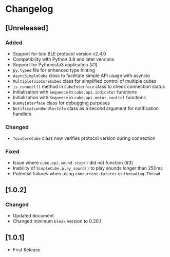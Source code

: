 # Changelog

## [Unreleased]

### Added

- Support for toio BLE protocol version v2.4.0
- Compatibility with Python 3.8 and later versions
- Support for Pythonista3 application (#1)
- `py.typed` file for enhanced type hinting
- `AsyncSimpleCube` class to facilitate simple API usage with asyncio
- `MultipleToioCoreCubes` class for simplified control of multiple cubes
- `is_connect()` method in `CubeInterface` class to check connection status
- Initialization with `Sequence` in `cube.api.indicator` functions
- Initialization with `Sequence` in `cube.api.motor_control` functions
- `DummyInterface` class for debugging purposes
- `NotificationHandlerInfo` class as a second argument for notification handlers

### Changed

- `ToioCoreCube` class now verifies protocol version during connection

### Fixed

- Issue where `cube.api.sound.stop()` did not function (#3)
- Inability of `SimpleCube.play_sound()` to play sounds longer than 250ms
- Potential failures when using `concurrent.futures` or `threading.Thread`

## [1.0.2]

### Changed

- Updated document
- Changed minimum `bleak` version to 0.20.1

## [1.0.1]

- First Release
